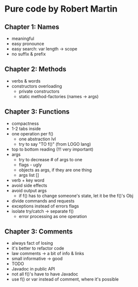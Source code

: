 # Pure code by Robert Martin

## Chapter 1: Names

- meaningful
- easy pronounce
- easy search: var length -> scope
- no suffix & prefix

 ## Chapter 2: Methods

- verbs & words
- constructors overloading
  - private constructors
  - static method-factories (names -> args)

## Chapter 3: Functions

- compactness
- 1-2 tabs inside
- one operation per f()
    - one abstraction lvl
    - try to say "TO f()" (from LOGO lang)
- top to bottom reading (!!! very important)
- args
    - try to decrease # of args to one
    - flags - ugly
    - objects as args, if they are one thing
    - args list []
- verb + key word
- avoid side effects
- avoid output args
    - if f() has to change someone's state, let it be the f()'s Obj
- divide commands and requests
- exceptions instead of errors flags
- isolate try/catch -> separate f()
  - error processing as one operation
    
## Chapter 3: Comments
- always fact of losing
- it's better to refactor code
- law comments -> a bit of info & links
- small informative -> good
- TODO
- Javadoc in public API
- not all f()'s have to have Javadoc
- use f() or var instead of comment, where it's possible
